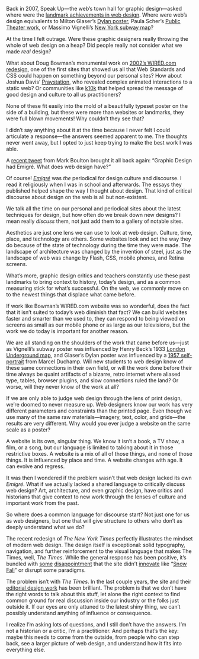 

Back in 2007, Speak Up—the web’s town hall for graphic design—asked where were the [landmark
achievements in web design](http://www.underconsideration.com/speakup/archives/004033.html). Where were
web’s design equivalents to Milton Glaser’s [Dylan
poster](https://www.google.com/search?site=imghp&tbm=isch&source=hp&q=Milton+Glaser+Dylan+poster), Paula
Scher’s [Public Theater
work](https://www.google.com/search?site=imghp&tbm=isch&q=Paula+Scher+Public+Theater+posters), or Massimo
Vignelli’s [New York subway
map](https://www.google.com/search?site=imghp&tbm=isch&source=hp&q=Vignelli+New+York+subway+map)?

At the time I felt outrage. Were these graphic designers really throwing the whole of web design on a heap?
Did people really not consider what we made *real* design?

What about Doug Bowman’s monumental work on [2002’s WIRED.com
redesign](https://stopdesign.com/archive/2002/10/11/finally-were-live.html), one of the first sites that
showed us all that Web Standards and CSS could happen on something beyond our personal sites? How about Joshua
Davis’ [Praystation](http://ps2.praystation.com/pound/v1/), who revealed complex animated interactions to a
static web? Or communities like [k10k](http://www.cubancouncil.com/work/project/kaliber-10000) that helped
spread the message of good design and culture to all us practitioners?

None of these fit easily into the mold of a beautifully typeset poster on the side of a building, but these
were more than websites or landmarks, they were full blown movements! Why couldn’t they see that?

I didn’t say anything about it at the time because I never felt I could articulate a response—the answers
seemed apparent to me. The thoughts never went away, but I opted to just keep trying to make the best work I
was able.

A [recent tweet](https://twitter.com/markboulton/status/420210234842304512) from Mark Boulton brought it all
back again: “Graphic Design had Emigré. What does web design have?”

Of course! [*Emigré*](http://www.emigre.com/EMagView.php) was *the* periodical for design culture and
discourse. I read it religiously when I was in school and afterwards. The essays they published helped shape
the way I thought about design. That kind of critical discourse about design on the web is all but
non-existent.

We talk all the time on our personal and periodical sites about the latest techniques for design, but how
often do we break down new designs? I mean really *discuss* them, not just add them to a gallery of notable
sites.

Aesthetics are just one lens we can use to look at web design. Culture, time, place, and technology are
others. Some websites look and act the way they do because of the state of technology during the time they
were made. The landscape of architecture was changed by the invention of steel, just as the landscape of web
was change by Flash, CSS, mobile phones, and Retina screens.

What’s more, graphic design critics and teachers constantly use these past landmarks to bring context to
history, today’s design, and as a common measuring stick for what’s successful. On the web, we commonly
move on to the newest things that displace what came before.

If work like Bowman’s WIRED.com website was so wonderful, does the fact that it isn’t suited to today’s
web diminish that fact? We can build websites faster and smarter than we used to, they can respond to being
viewed on screens as small as our mobile phone or as large as our televisions, but the work we do today is
important for another reason.

We are all standing on the shoulders of the work that came before us—just as Vignelli’s subway poster was
influenced by Henry Beck’s 1933 [London Underground
map](https://www.google.com/search?site=imghp&tbm=isch&q=Henry+Beck+1933+London+Underground+map), and
Glaser’s Dylan poster was influenced by a [1957
self-portrait](https://www.google.com/search?site=imghp&tbm=isch&q=1957+self+portrait+Marcel+Duchamp) from
Marcel Duchamp. Will new students to web design know of these same connections in their own field, or will the
work done before their time always be quaint artifacts of a bizarre, retro internet where aliased type,
tables, browser plugins, and slow connections ruled the land? Or worse, will they never know of the work at
all?

If we are only able to judge web design through the lens of print design, we’re doomed to never measure up.
Web designers know our work has very different parameters and constraints than the printed page. Even though
we use many of the same raw materials—imagery, text, color, and grids—the results are very different. Why
would you ever judge a website on the same scale as a poster?

A website is its own, singular thing. We know it isn’t a book, a TV show, a film, or a song, but our
language is limited to talking about it in those restrictive boxes. A website is a mix of all of those things,
and none of those things. It is influenced by place and time. A website changes with age. It can evolve and
regress.

It was then I wondered if the problem wasn’t that web design lacked its own *Emigré*. What if we actually
lacked a shared language to critically discuss web design? Art, architecture, and even graphic design, have
critics and historians that give context to new work through the lenses of culture and important work from the
past.

So where does a common language for discourse start? Not just one for us as web designers, but one that will
give structure to others who don’t as deeply understand what we do?

The recent redesign of *The New York Times* perfectly illustrates the mindset of modern web design. The design
itself is exceptional: solid typography, navigation, and further reinforcement to the visual language that
makes The Times, well, *The Times*. While the general response has been positive, it’s bundled with
[some](http://www.theguardian.com/media/2014/jan/09/new-york-times-redesign-native-advertisement-engagement)
[disappointment](http://www.slate.com/articles/arts/culturebox/2014/01/new_york_times_website_redesign_reviewed.html)
that the site didn’t [innovate](http://jasonsantamaria.com/articles/the-space-between-the-notes) like
“[Snow Fall](http://stet.editorially.com/articles/attention-rhythm-and-weight/)” or disrupt some
paradigms.

The problem isn’t with *The Times*. In the last couple years, the site and their [editorial design
work](http://www.nytimes.com/newsgraphics/2013/12/30/year-in-interactive-storytelling/) has been brilliant.
The problem is that we don’t have the right words to talk about this stuff, let alone the right context to
find common ground for real discussion inside our industry or the folks just outside it. If our eyes are only
attuned to the latest shiny thing, we can’t possibly understand anything of influence or consequence.

I realize I’m asking lots of questions, and I still don’t have the answers. I’m not a historian or a
critic, I’m a practitioner. And perhaps that’s the key: maybe this needs to come from the outside, from
people who can step back, see a larger picture of web design, and understand how it fits into everything
else.